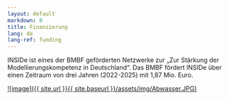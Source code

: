 ```yaml
---
layout: default
markdown: 0
title: Finanzierung
lang: de
lang-ref: funding
---
```


INSIDe ist eines der BMBF geförderten Netzwerke zur „Zur Stärkung der Modellierungskompetenz in Deutschland“.
Das BMBF fördert INSIDe über einen Zeitraum von drei Jahren (2022-2025) mit 1,87 Mio. Euro.

<a href="https://webszh.uk-halle.de/genid/" rel="Modellierungsnetzwerk">![image]({{ site.url }}{{ site.baseurl }}/assets/img/Abwasser.JPG)</a>

